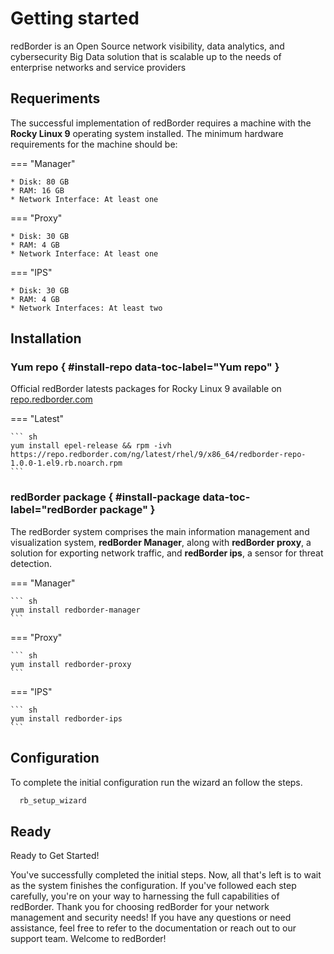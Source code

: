 # Getting started

redBorder is an Open Source network visibility, data analytics, and cybersecurity Big Data solution that is scalable up to the needs of enterprise networks and service providers

## Requeriments

The successful implementation of redBorder requires a machine with the **Rocky Linux 9** operating system installed. The minimum hardware requirements for the machine should be:

=== "Manager"

    * Disk: 80 GB
    * RAM: 16 GB
    * Network Interface: At least one
=== "Proxy"

    * Disk: 30 GB
    * RAM: 4 GB
    * Network Interface: At least one

=== "IPS"

    * Disk: 30 GB
    * RAM: 4 GB
    * Network Interfaces: At least two

## Installation

### Yum repo { #install-repo data-toc-label="Yum repo" }

Official redBorder latests packages for Rocky Linux 9 available on [repo.redborder.com](https://repo.redborder.com)

=== "Latest"

    ``` sh
    yum install epel-release && rpm -ivh https://repo.redborder.com/ng/latest/rhel/9/x86_64/redborder-repo-1.0.0-1.el9.rb.noarch.rpm
    ```

### redBorder package { #install-package data-toc-label="redBorder package" }

The redBorder system comprises the main information management and visualization system, **redBorder Manager**, along with **redBorder proxy**, a solution for exporting network traffic, and **redBorder ips**, a sensor for threat detection.

=== "Manager"

    ``` sh
    yum install redborder-manager
    ```

=== "Proxy"

    ``` sh
    yum install redborder-proxy
    ```

=== "IPS"

    ``` sh
    yum install redborder-ips
    ```

## Configuration

To complete the initial configuration run the wizard an follow the steps.

```bash
  rb_setup_wizard
```

## Ready

Ready to Get Started!

You've successfully completed the initial steps. Now, all that's left is to wait as the system finishes the configuration. If you've followed each step carefully, you're on your way to harnessing the full capabilities of redBorder. Thank you for choosing redBorder for your network management and security needs! If you have any questions or need assistance, feel free to refer to the documentation or reach out to our support team. Welcome to redBorder!